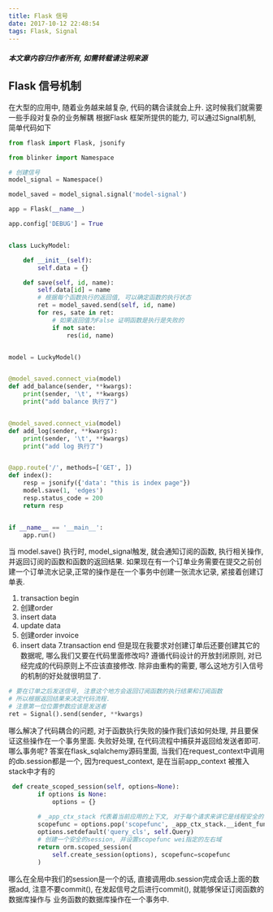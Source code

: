 ```yaml
---
title: Flask 信号
date: 2017-10-12 22:48:54
tags: Flask, Signal
---
```

#### ***本文章内容归作者所有, 如需转载请注明来源***
## Flask 信号机制

在大型的应用中, 随着业务越来越复杂, 代码的耦合读就会上升. 这时候我们就需要一些手段对复杂的业务解耦
根据Flask 框架所提供的能力, 可以通过Signal机制, 简单代码如下

```python
from flask import Flask, jsonify

from blinker import Namespace

# 创建信号
model_signal = Namespace()

model_saved = model_signal.signal('model-signal')

app = Flask(__name__)

app.config['DEBUG'] = True


class LuckyModel:

    def __init__(self):
        self.data = {}

    def save(self, id, name):
        self.data[id] = name
        # 根据每个函数执行的返回值, 可以确定函数的执行状态
        ret = model_saved.send(self, id, name)
        for res, sate in ret:
            # 如果返回值为False 证明函数是执行是失败的
            if not sate:
                res(id, name)


model = LuckyModel()


@model_saved.connect_via(model)
def add_balance(sender, **kwargs):
    print(sender, '\t', **kwargs)
    print("add balance 执行了")


@model_saved.connect_via(model)
def add_log(sender, **kwargs):
    print(sender, '\t', **kwargs)
    print("add log 执行了")


@app.route('/', methods=['GET', ])
def index():
    resp = jsonify({'data': "this is index page"})
    model.save(1, 'edges')
    resp.status_code = 200
    return resp


if __name__ == '__main__':
    app.run()


```
当 model.save() 执行时, model_signal触发, 就会通知订阅的函数, 执行相关操作, 并返回订阅的函数和函数的返回结果.
如果现在有一个订单业务需要在提交之前创建一个订单流水记录,正常的操作是在一个事务中创建一张流水记录, 紧接着创建订单表.
1. transaction begin
2. 创建order
3. insert data
4. update data
5. 创建order invoice
6. insert data
7.transaction end
但是现在我要求对创建订单后还要创建其它的数据呢, 哪么我们又要在代码里面修改吗? 遵循代码设计的开放封闭原则, 对已经完成的代码原则上不应该直接修改.
除非由重构的需要, 哪么这地方引入信号的机制的好处就很明显了.

```python 
# 要在订单之后发送信号, 注意这个地方会返回订阅函数的执行结果和订阅函数
# 所以根据返回结果来决定代码流程.
# 注意第一位位置参数应该是发送者
ret = Signal().send(sender, **kwargs)
```
哪么解决了代码耦合的问题, 对于函数执行失败的操作我们该如何处理, 并且要保证这些操作在一个事务里面. 失败好处理, 在代码流程中捕获并返回给发送者即可.哪么事务呢?
答案在flask_sqlalchemy源码里面, 当我们在request_context中调用的db.session都是一个, 因为request_context, 是在当前app_context 被推入stack中才有的

```python
 def create_scoped_session(self, options=None):
        if options is None:
            options = {}
        
        # _app_ctx_stack 代表着当前应用的上下文, 对于每个请求来讲它是线程安全的, __ident_func__用来识别不同线程
        scopefunc = options.pop('scopefunc', _app_ctx_stack.__ident_func__)
        options.setdefault('query_cls', self.Query)
        # 创建一个安全的session, 并设置scopefunc wei指定的左右域
        return orm.scoped_session(
            self.create_session(options), scopefunc=scopefunc
        )
```
哪么在全局中我们的session是一个的话, 直接调用db.session完成会话上面的数据add, 注意不要commit(), 在发起信号之后进行commit(), 就能够保证订阅函数的数据库操作与
业务函数的数据库操作在一个事务中.
